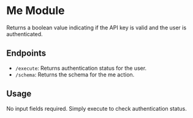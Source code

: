 # Me Module

Returns a boolean value indicating if the API key is valid and the user is authenticated.

## Endpoints
- `/execute`: Returns authentication status for the user.
- `/schema`: Returns the schema for the me action.

## Usage
No input fields required. Simply execute to check authentication status.
